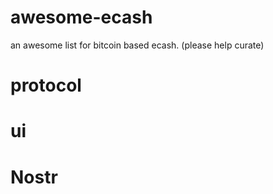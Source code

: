 # awesome-ecash
an awesome list for bitcoin based ecash. (please help curate)

# protocol

# ui

# Nostr
